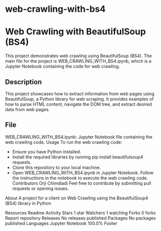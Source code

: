 # web-crawling-with-bs4
# Web Crawling with BeautifulSoup (BS4)
This project demonstrates web crawling using BeautifulSoup (BS4). The main file for the project is WEB_CRAWLING_WITH_BS4.ipynb, which is a Jupyter Notebook containing the code for web crawling.

## Description
This project showcases how to extract information from web pages using BeautifulSoup, a Python library for web scraping. It provides examples of how to parse HTML content, navigate the DOM tree, and extract desired data from web pages.

## File
WEB_CRAWLING_WITH_BS4.ipynb: Jupyter Notebook file containing the web crawling code.
Usage
To run the web crawling code:

* Ensure you have Python installed.
* Install the required libraries by running pip install beautifulsoup4 requests.
* Clone this repository to your local machine.
* Open WEB_CRAWLING_WITH_BS4.ipynb in Jupyter Notebook.
Follow the instructions in the notebook to execute the web crawling code.
Contributors
Orji Chimdiadi
Feel free to contribute by submitting pull requests or opening issues.

About
A project for a client on Web Crawling using the BeautifulSoup4 (BS4) library in Python

Resources
 Readme
 Activity
Stars
 1 star
Watchers
 1 watching
Forks
 0 forks
Report repository
Releases
No releases published
Packages
No packages published
Languages
Jupyter Notebook
100.0%
Footer

